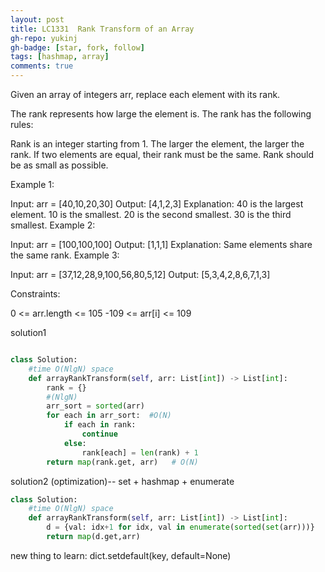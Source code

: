 ```yaml
---
layout: post
title: LC1331  Rank Transform of an Array
gh-repo: yukinj
gh-badge: [star, fork, follow]
tags: [hashmap, array]
comments: true
---
```


Given an array of integers arr, replace each element with its rank.

The rank represents how large the element is. The rank has the following rules:

Rank is an integer starting from 1.
The larger the element, the larger the rank. If two elements are equal, their rank must be the same.
Rank should be as small as possible.
 

Example 1:

Input: arr = [40,10,20,30]
Output: [4,1,2,3]
Explanation: 40 is the largest element. 10 is the smallest. 20 is the second smallest. 30 is the third smallest.
Example 2:

Input: arr = [100,100,100]
Output: [1,1,1]
Explanation: Same elements share the same rank.
Example 3:

Input: arr = [37,12,28,9,100,56,80,5,12]
Output: [5,3,4,2,8,6,7,1,3]
 

Constraints:

0 <= arr.length <= 105
-109 <= arr[i] <= 109

solution1 
```python

class Solution:
    #time O(NlgN) space
    def arrayRankTransform(self, arr: List[int]) -> List[int]:
        rank = {}
        #(NlgN)
        arr_sort = sorted(arr)  
        for each in arr_sort:  #O(N)
            if each in rank:
                continue
            else:
                rank[each] = len(rank) + 1
        return map(rank.get, arr)   # O(N)
```




solution2 (optimization)-- set + hashmap + enumerate
```python
class Solution:
    #time O(NlgN) space
    def arrayRankTransform(self, arr: List[int]) -> List[int]:
        d = {val: idx+1 for idx, val in enumerate(sorted(set(arr)))}
        return map(d.get,arr)


```

new thing to learn:
dict.setdefault(key, default=None)